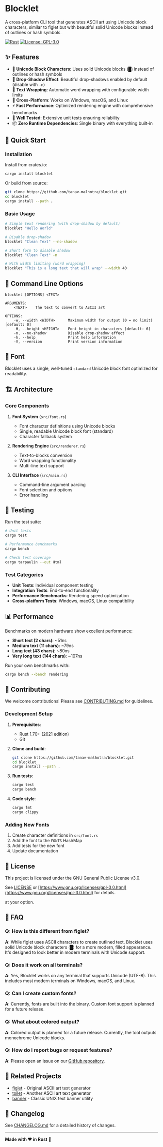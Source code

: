 # Blocklet

A cross-platform CLI tool that generates ASCII art using Unicode block characters, similar to figlet but with beautiful solid Unicode blocks instead of outlines or hash symbols.

[![Rust](https://github.com/tanav-malhotra/blocklet/workflows/CI/badge.svg)](https://github.com/tanav-malhotra/blocklet/actions)
[![License: GPL-3.0](https://img.shields.io/badge/License-GPL--3.0-blue.svg)](https://www.gnu.org/licenses/gpl-3.0)

## ✨ Features

- 🎨 **Unicode Block Characters**: Uses solid Unicode blocks (█) instead of outlines or hash symbols
- 🌟 **Drop-Shadow Effect**: Beautiful drop-shadows enabled by default (disable with `-n`)
- 📏 **Text Wrapping**: Automatic word wrapping with configurable width limits
- 🔀 **Cross-Platform**: Works on Windows, macOS, and Linux
- ⚡ **Fast Performance**: Optimized rendering engine with comprehensive benchmarks
- 🧪 **Well Tested**: Extensive unit tests ensuring reliability
- 📦 **Zero Runtime Dependencies**: Single binary with everything built-in

## 🚀 Quick Start

### Installation

Install from crates.io:
```bash
cargo install blocklet
```

Or build from source:
```bash
git clone https://github.com/tanav-malhotra/blocklet.git
cd blocklet
cargo install --path .
```

### Basic Usage

```bash
# Simple text rendering (with drop-shadow by default)
blocklet "Hello World"

# Disable drop-shadow
blocklet "Clean Text" --no-shadow

# Short form to disable shadow
blocklet "Clean Text" -n

# With width limiting (word wrapping)
blocklet "This is a long text that will wrap" --width 40
```

## 🔧 Command Line Options

```
blocklet [OPTIONS] <TEXT>

ARGUMENTS:
    <TEXT>    The text to convert to ASCII art

OPTIONS:
    -w, --width <WIDTH>      Maximum width for output (0 = no limit) [default: 0]
    -H, --height <HEIGHT>    Font height in characters [default: 6]
    -n, --no-shadow          Disable drop-shadow effect
    -h, --help               Print help information
    -V, --version            Print version information
```

## 🎨 Font

Blocklet uses a single, well-tuned `standard` Unicode block font optimized for readability.

## 🏗️ Architecture

### Core Components

1. **Font System** (`src/font.rs`)
   - Font character definitions using Unicode blocks
   - Single, readable Unicode block font (standard)
   - Character fallback system

2. **Rendering Engine** (`src/renderer.rs`)
   - Text-to-blocks conversion
   - Word wrapping functionality
   - Multi-line text support

3. **CLI Interface** (`src/main.rs`)
   - Command-line argument parsing
   - Font selection and options
   - Error handling

## 🧪 Testing

Run the test suite:
```bash
# Unit tests
cargo test

# Performance benchmarks
cargo bench

# Check test coverage
cargo tarpaulin --out Html
```

### Test Categories

- **Unit Tests**: Individual component testing
- **Integration Tests**: End-to-end functionality
- **Performance Benchmarks**: Rendering speed optimization
- **Cross-platform Tests**: Windows, macOS, Linux compatibility

## 📊 Performance

Benchmarks on modern hardware show excellent performance:

- **Short text (2 chars)**: ~51ns
- **Medium text (11 chars)**: ~79ns
- **Long text (43 chars)**: ~80ns
- **Very long text (144 chars)**: ~107ns

Run your own benchmarks with:
```bash
cargo bench --bench rendering
```

## 🤝 Contributing

We welcome contributions! Please see [CONTRIBUTING.md](CONTRIBUTING.md) for guidelines.

### Development Setup

1. **Prerequisites**:
   - Rust 1.70+ (2021 edition)
   - Git

2. **Clone and build**:
   ```bash
   git clone https://github.com/tanav-malhotra/blocklet.git
   cd blocklet
   cargo install --path .
   ```

3. **Run tests**:
   ```bash
   cargo test
   cargo bench
   ```

4. **Code style**:
   ```bash
   cargo fmt
   cargo clippy
   ```

### Adding New Fonts

1. Create character definitions in `src/font.rs`
2. Add the font to the `FONTS` HashMap
3. Add tests for the new font
4. Update documentation

## 📜 License

This project is licensed under the GNU General Public License v3.0.

See [LICENSE](LICENSE) or [https://www.gnu.org/licenses/gpl-3.0.html](https://www.gnu.org/licenses/gpl-3.0.html) for details.

at your option.

## 🙋 FAQ

### Q: How is this different from figlet?

**A**: While figlet uses ASCII characters to create outlined text, Blocklet uses solid Unicode block characters (█) for a more modern, filled appearance. It's designed to look better in modern terminals with Unicode support.

### Q: Does it work on all terminals?

**A**: Yes, Blocklet works on any terminal that supports Unicode (UTF-8). This includes most modern terminals on Windows, macOS, and Linux.

### Q: Can I create custom fonts?

**A**: Currently, fonts are built into the binary. Custom font support is planned for a future release.

### Q: What about colored output?

**A**: Colored output is planned for a future release. Currently, the tool outputs monochrome Unicode blocks.

### Q: How do I report bugs or request features?

**A**: Please open an issue on our [GitHub repository](https://github.com/tanav-malhotra/blocklet/issues).

## 🔗 Related Projects

- [figlet](http://www.figlet.org/) - Original ASCII art text generator
- [toilet](http://caca.zoy.org/wiki/toilet) - Another ASCII art text generator
- [banner](https://www.unix.com/man-page/linux/1/banner/) - Classic UNIX text banner utility

## 📝 Changelog

See [CHANGELOG.md](CHANGELOG.md) for a detailed history of changes.

---

**Made with ❤️ in Rust** 🦀
